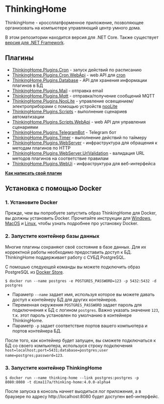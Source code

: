 # ThinkingHome

ThinkingHome - кроссплатформенное приложение, позволяющее организовать на компьютере управляющий центр умного дома.

В этом репозитории находится версия для .NET Core. Также существует [версия для .NET Framework](https://github.com/dima117/thinking-home).

## Плагины

- [ThinkingHome.Plugins.Cron](./ThinkingHome.Plugins.Cron) - запуск действий по расписанию
- [ThinkingHome.Plugins.Cron.WebApi](./ThinkingHome.Plugins.Cron.WebApi) - web API для [cron](./ThinkingHome.Plugins.Cron)
- [ThinkingHome.Plugins.Database](./ThinkingHome.Plugins.Database) - API для хранения информации плагинов в БД
- [ThinkingHome.Plugins.Mail](./ThinkingHome.Plugins.Mail) - отправка email
- [ThinkingHome.Plugins.Mqtt](./ThinkingHome.Plugins.Mqtt) - отправка/получение сообщений MQTT
- [ThinkingHome.Plugins.NooLite](./ThinkingHome.Plugins.NooLite) - управление освещением/электроприборами с помощью устройств [nooLite](https://www.noo.com.by/sistema-noolite.html)
- [ThinkingHome.Plugins.Scripts](./ThinkingHome.Plugins.Scripts) - выполнение сценариев автоматизации
- [ThinkingHome.Plugins.Scripts.WebApi](./ThinkingHome.Plugins.Scripts.WebApi) - web API для управления сценариями
- [ThinkingHome.Plugins.TelegramBot](./ThinkingHome.Plugins.TelegramBot) - Telegram бот
- [ThinkingHome.Plugins.Timer](./ThinkingHome.Plugins.Timer) - выполнение действий по таймеру
- [ThinkingHome.Plugins.WebServer](./ThinkingHome.Plugins.WebServer) - инфраструктура для обращения к методам плагинов по HTTP
- [ThinkingHome.Plugins.WebServer.UrlValidation](./ThinkingHome.Plugins.WebServer.UrlValidation) - валидация URL методов плагинов на соответствие правилам
- [ThinkingHome.Plugins.WebUi](./ThinkingHome.Plugins.WebUi) - инфраструктура для веб-интерфейса

**[Как написать свой плагин](ThinkingHome.Core.Plugins)**

## Установка с помощью Docker

### 1. Установите Docker

Прежде, чем вы попробуете запустить образ ThinkingHome для Docker, вы должны установить Docker. Прочитайте инструкции для [Windows](http://www.docker.com/products/docker#/windows), [MacOS](http://www.docker.com/products/docker#/mac) и [Linux](http://www.docker.com/products/docker#/linux), чтобы узнать подробнее про установку Docker.

### 2. Запустите контейнер базы данных

Многие плагины сохраняют своё состояние в базе данных. Для их корректной работы необходимо предоставить доступ к БД. ThinkingHome поддерживает работу с СУБД PostgreSQL.

С помошью следующей команды вы можете подключить образ PostgreSQL из [Docker Store](https://store.docker.com/images/postgres).

```
$ docker run --name postgres -e POSTGRES_PASSWORD=123 -p 5432:5432 -d postgres
```

- Параметр `--name` задает имя, используя которое вы можете давать доступ к контейнеру БД для других контейнеров.
- Переменная окружения `POSTGRES_PASSWORD` задает пароль для подключнения к БД с логином `postgres`. Важно указать значение `123`, т.к. этот пароль установлен по умолчанию в контейнере ThinkingHome.
- Параметр `-p` задает соответствие портов вашего компьютера и портов контейнера БД.

После того, как контейнер будет запущен, вы сможете подключаться к БД со своего компьютера, используся строку подключения `host=localhost;port=5431;database=postgres;user name=postgres;password=123`.

### 3. Запустите контейнер ThinkingHome

```
$ docker run --name thinking-home --link postgres:postgres -p 8080:8080 -t dima117a/thinking-home:4.0.0-alpha4
```

После запуска в консоль начнет выодиться лог приложения, а в браузере по адресу http://localhost:8080 будет доступен веб-интерфейс.

